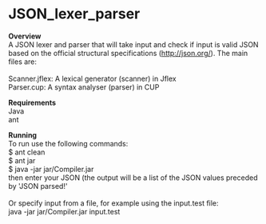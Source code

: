# JSON_lexer_parser


<strong>Overview</strong> <br>
A JSON lexer and parser that will take input and check if input is valid JSON based on the official structural specifications (http://json.org/). The main files are: <br><br>
Scanner.jflex: A lexical generator (scanner) in Jflex  <br>
Parser.cup: A syntax analyser (parser) in CUP 

<strong>Requirements</strong> <br>
Java <br>
ant

<strong>Running</strong> <br>
To run use the following commands: <br>
$ ant clean <br>
$ ant jar <br>
$ java -jar jar/Compiler.jar<br>
then enter your JSON (the output will be a list of the JSON values preceded by 'JSON parsed!' <br>
<br>
Or specify input from a file, for example using the input.test file: <br>
java -jar jar/Compiler.jar input.test 
